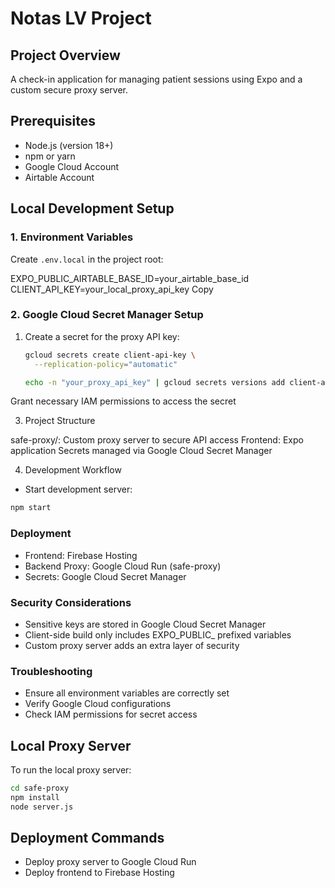 # Notas LV Project

## Project Overview
A check-in application for managing patient sessions using Expo and a custom secure proxy server.

## Prerequisites
- Node.js (version 18+)
- npm or yarn
- Google Cloud Account
- Airtable Account

## Local Development Setup

### 1. Environment Variables
Create `.env.local` in the project root:

EXPO_PUBLIC_AIRTABLE_BASE_ID=your_airtable_base_id
CLIENT_API_KEY=your_local_proxy_api_key
Copy
### 2. Google Cloud Secret Manager Setup
1. Create a secret for the proxy API key:
   ```bash
   gcloud secrets create client-api-key \
     --replication-policy="automatic"

   echo -n "your_proxy_api_key" | gcloud secrets versions add client-api-key --data-file=-

Grant necessary IAM permissions to access the secret

3. Project Structure

safe-proxy/: Custom proxy server to secure API access
Frontend: Expo application
Secrets managed via Google Cloud Secret Manager

4. Development Workflow

- Start development server:
```bash
npm start
```

### Deployment

- Frontend: Firebase Hosting
- Backend Proxy: Google Cloud Run (safe-proxy)
- Secrets: Google Cloud Secret Manager

### Security Considerations

- Sensitive keys are stored in Google Cloud Secret Manager
- Client-side build only includes EXPO_PUBLIC_ prefixed variables
- Custom proxy server adds an extra layer of security

### Troubleshooting

- Ensure all environment variables are correctly set
- Verify Google Cloud configurations
- Check IAM permissions for secret access

## Local Proxy Server
To run the local proxy server:

```bash
cd safe-proxy
npm install
node server.js
```

## Deployment Commands

- Deploy proxy server to Google Cloud Run
- Deploy frontend to Firebase Hosting